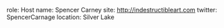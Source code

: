 role: Host
name: Spencer Carney
site: http://indestructibleart.com
twitter: SpencerCarnage
location: Silver Lake